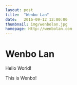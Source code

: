```yaml
---
layout: post
title:  "Wenbo Lan"
date:   2016-09-12 12:00:00
thumbnail: img/wenbolan.jpg
homepage: Http://wenbolan.com
---
```

# **Wenbo Lan**

Hello World!

This is Wenbo!
